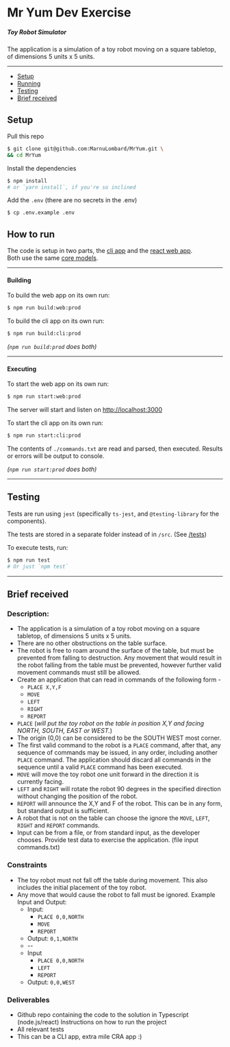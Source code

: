 # Mr Yum Dev Exercise
##### Toy Robot Simulator

The application is a simulation of a toy robot moving on a square tabletop, of dimensions 5
units x 5 units.

---

- <a href="#setup">Setup</a>
- <a href="#running">Running</a>
- <a href="#testing">Testing</a>
- <a href="#brief">Brief received</a>

## <a name="setup" href="#setup"></a> Setup

Pull this repo  
```bash
$ git clone git@github.com:MarnuLombard/MrYum.git \
&& cd MrYum
```
Install the dependencies
```bash
$ npm install
# or `yarn install`, if you're so inclined
```
Add the `.env` (there are no secrets in the .env)
```bash
$ cp .env.example .env
```

## <a name="running" href="#running"></a> How to run

The code is setup in two parts, the [cli app](https://github.com/MarnuLombard/MrYum/tree/master/src/main.ts) and the [react web app](https://github.com/MarnuLombard/MrYum/tree/master/src/components/App.tsx).  
Both use the same [core models](https://github.com/MarnuLombard/MrYum/tree/master/src/robot).

 --- 

#### Building
To build the web app on its own run:
```bash
$ npm run build:web:prod
```

To build the cli app on its own run:
```bash
$ npm run build:cli:prod
```

_(`npm run build:prod` does both)_

---
#### Executing

To start the web app on its own run:
```bash
$ npm run start:web:prod
```

The server will start and listen on [http://localhost:3000](http://localhost:3000)

To start the cli app on its own run:
```bash
$ npm run start:cli:prod
```
The contents of `./commands.txt` are read and parsed, then executed. Results or errors will be output to console.


_(`npm run start:prod` does both)_

---

## <a name="testing" href="#testing"></a> Testing

Tests are run using `jest` (specifically `ts-jest`, and `@testing-library` for the components).

The tests are stored in a separate folder instead of in `/src`. (See [/tests](https://github.com/MarnuLombard/MrYum/tree/master/src/tests))

To execute tests, run:
```bash
$ npm run test
# Or just `npm test` 
```


---

## <a name="brief" href="#brief"></a> Brief received
### Description:
- The application is a simulation of a toy robot moving on a square tabletop, of dimensions 5
units x 5 units.
- There are no other obstructions on the table surface.
- The robot is free to roam around the surface of the table, but must be prevented from falling to
destruction. Any movement that would result in the robot falling from the table must be prevented, however further valid movement commands must still be allowed.
- Create an application that can read in commands of the following form -
  * `PLACE X,Y,F`
  * `MOVE`
  * `LEFT`
  * `RIGHT`
  * `REPORT`
- `PLACE` (*will put the toy robot on the table in position X,Y and facing NORTH, SOUTH, EAST or
WEST.*)
- The origin (0,0) can be considered to be the SOUTH WEST most corner.
- The first valid command to the robot is a `PLACE` command, after that, any sequence of
commands may be issued, in any order, including another `PLACE` command. The application should discard all commands in the sequence until a valid `PLACE` command has been
executed.
- `MOVE` will move the toy robot one unit forward in the direction it is currently facing.
- `LEFT` and `RIGHT` will rotate the robot 90 degrees in the specified direction without changing
the position of the robot.
- `REPORT` will announce the X,Y and F of the robot. This can be in any form, but standard
output is sufficient.
- A robot that is not on the table can choose the ignore the `MOVE`, `LEFT`, `RIGHT` and `REPORT`
commands.
- Input can be from a file, or from standard input, as the developer chooses. Provide test data to exercise the application. (file input commands.txt)

### Constraints
- The toy robot must not fall off the table during movement. This also includes the initial
placement of the toy robot.
- Any move that would cause the robot to fall must be ignored. Example Input and Output:
  * Input:
    * `PLACE 0,0,NORTH`
    * `MOVE`
    * `REPORT`
  * Output: `0,1,NORTH`
  * --
  * Input
    * `PLACE 0,0,NORTH`
    * `LEFT`
    * `REPORT`
  * Output: `0,0,WEST`

### Deliverables
- Github repo containing the code to the solution in Typescript (node.js/react) Instructions on how to run the project
- All relevant tests
- This can be a CLI app, extra mile CRA app :)
